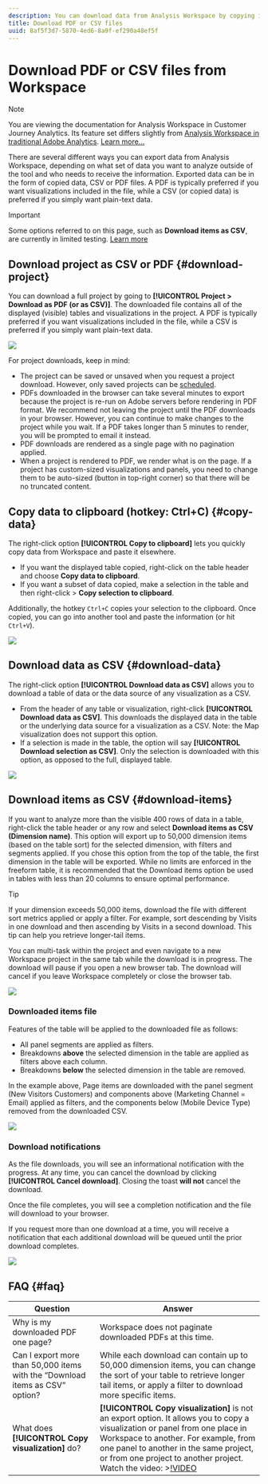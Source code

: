 ```yaml
---
description: You can download data from Analysis Workspace by copying it, or in PDF and CSV formats.
title: Download PDF or CSV files
uuid: 8af5f3d7-5870-4ed6-8a9f-ef290a48ef5f
---
```


# Download PDF or CSV files from Workspace

>[!NOTE]
>
>You are viewing the documentation for Analysis Workspace in Customer Journey Analytics. Its feature set differs slightly from [Analysis Workspace in traditional Adobe Analytics](https://docs.adobe.com/content/help/en/analytics/analyze/analysis-workspace/home.html). [Learn more...](/help/getting-started/cja-aa.md)

There are several different ways you can export data from Analysis Workspace, depending on what set of data you want to analyze outside of the tool and who needs to receive the information. Exported data can be in the form of copied data, CSV or PDF files. A PDF is typically preferred if you want visualizations included in the file, while a CSV (or copied data) is preferred if you simply want plain-text data.

>[!IMPORTANT]
>
> Some options referred to on this page, such as **Download items as CSV**, are currently in limited testing. [Learn more](https://docs.adobe.com/content/help/en/analytics/landing/an-releases.html)

## Download project as CSV or PDF {#download-project}

You can download a full project by going to **[!UICONTROL Project > Download as PDF (or as CSV)]**. The downloaded file contains all of the displayed (visible) tables and visualizations in the project. A PDF is typically preferred if you want visualizations included in the file, while a CSV is preferred if you simply want plain-text data.

![](assets/download-project.png)

For project downloads, keep in mind:

* The project can be saved or unsaved when you request a project download. However, only saved projects can be [scheduled](https://docs.adobe.com/content/help/en/analytics/analyze/analysis-workspace/curate-share/t-schedule-report.html). 
* PDFs downloaded in the browser can take several minutes to export because the project is re-run on Adobe servers before rendering in PDF format. We recommend not leaving the project until the PDF downloads in your browser. However, you can continue to make changes to the project while you wait. If a PDF takes longer than 5 minutes to render, you will be prompted to email it instead.
* PDF downloads are rendered as a single page with no pagination applied.
* When a project is rendered to PDF, we render what is on the page. If a project has custom-sized visualizations and panels, you need to change them to be auto-sized (button in top-right corner) so that there will be no truncated content.

## Copy data to clipboard (hotkey: Ctrl+C) {#copy-data}

The right-click option **[!UICONTROL Copy to clipboard]** lets you quickly copy data from Workspace and paste it elsewhere. 

* If you want the displayed table copied, right-click on the table header and choose **Copy data to clipboard**. 
* If you want a subset of data copied, make a selection in the table and then right-click > **Copy selection to clipboard**.

Additionally, the hotkey `Ctrl+C` copies your selection to the clipboard. Once copied, you can go into another tool and paste the information (or hit `Ctrl+V`).

![](assets/copy-selection.png)

## Download data as CSV {#download-data}

The right-click option **[!UICONTROL Download data as CSV]** allows you to download a table of data or the data source of any visualization as a CSV.

* From the header of any table or visualization, right-click **[!UICONTROL Download data as CSV]**. This downloads the displayed data in the table or the underlying data source for a visualization as a CSV. Note: the Map visualization does not support this option.
* If a selection is made in the table, the option will say **[!UICONTROL Download selection as CSV]**. Only the selection is downloaded with this option, as opposed to the full, displayed table.

![](assets/download-data-viz.png)

## Download items as CSV {#download-items}

If you want to analyze more than the visible 400 rows of data in a table, right-click the table header or any row and select **Download items as CSV (Dimension name)**. This option will export up to 50,000 dimension items (based on the table sort) for the selected dimension, with filters and segments applied. If you chose this option from the top of the table, the first dimension in the table will be exported. While no limits are enforced in the freeform table, it is recommended that the Download items option be used in tables with less than 20 columns to ensure optimal performance.

>[!TIP]
>
> If your dimension exceeds 50,000 items, download the file with different sort metrics applied or apply a filter. For example, sort descending by Visits in one download and then ascending by Visits in a second download. This tip can help you retrieve longer-tail items.

You can multi-task within the project and even navigate to a new Workspace project in the same tab while the download is in progress. The download will pause if you open a new browser tab. The download will cancel if you leave Workspace completely or close the browser tab.

![](assets/download-items.png)

### Downloaded items file 

Features of the table will be applied to the downloaded file as follows:

* All panel segments are applied as filters.
* Breakdowns **above** the selected dimension in the table are applied as filters above each column. 
* Breakdowns **below** the selected dimension in the table are removed.

In the example above, Page items are downloaded with the panel segment (New Visitors Customers) and components above (Marketing Channel = Email) applied as filters, and the components below (Mobile Device Type) removed from the downloaded CSV.

![](assets/downloaded-file.png)

### Download notifications

As the file downloads, you will see an informational notification with the progress. At any time, you can cancel the download by clicking **[!UICONTROL Cancel download]**. Closing the toast **will not** cancel the download. 

Once the file completes, you will see a completion notification and the file will download to your browser.

If you request more than one download at a time, you will receive a notification that each additional download will be queued until the prior download completes.

![](assets/toast.png)

## FAQ {#faq}

| Question | Answer |
| --- | --- |
| Why is my downloaded PDF one page? | Workspace does not paginate downloaded PDFs at this time. |
| Can I export more than 50,000 items with the “Download items as CSV” option? | While each download can contain up to 50,000 dimension items, you can change the sort of your table to retrieve longer tail items, or apply a filter to download more specific items. |
| What does **[!UICONTROL Copy visualization]** do? | **[!UICONTROL Copy visualization]** is not an export option. It allows you to copy a visualization or panel from one place in Workspace to another. For example, from one panel to another in the same project, or from one project to another project. Watch the video: >[!VIDEO](https://video.tv.adobe.com/v/23724) |

